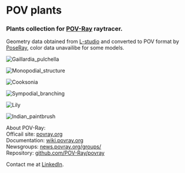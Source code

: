 # POV plants
### Plants collection for [POV-Ray](http://www.povray.org/) raytracer.
  
Geometry data obtained from [L-studio](http://algorithmicbotany.org/virtual_laboratory/) and converted to POV format by [PoseRay](https://sites.google.com/site/poseray/), color data unavailibe for some models.

![Gaillardia_pulchella](https://user-images.githubusercontent.com/6688301/220132353-8deb783c-9a8e-4a2a-af06-9f6c0d4a9986.png)

![Monopodial_structure](https://user-images.githubusercontent.com/6688301/220144588-98d37d1d-d93f-4636-af3e-b599a87d56f7.png)

![Cooksonia](https://user-images.githubusercontent.com/6688301/220132327-05bb6959-085f-4370-8915-7774b15ed1b1.png)

![Sympodial_branching](https://user-images.githubusercontent.com/6688301/220132250-ea841c14-1c5f-42c4-9f41-658da5001e70.png)

![Lily](https://user-images.githubusercontent.com/6688301/220142882-3f0adb9f-8f3b-459c-92d1-3fc64422699e.png)

![Indian_paintbrush](https://user-images.githubusercontent.com/6688301/220132377-661a5d73-984b-4581-90a4-a7edb6545b69.png)

About POV-Ray:\
Officail site: [povray.org](http://www.povray.org)\
Documentation: [wiki.povray.org](https://wiki.povray.org/content/Documentation:Contents)\
Newsgroups: [news.povray.org/groups/](https://news.povray.org/groups/)\
Repository: [github.com/POV-Ray/povray](https://github.com/POV-Ray/povray)

Contact me at [LinkedIn](https://www.linkedin.com/in/sergey-yanenko-57b21a96/).
